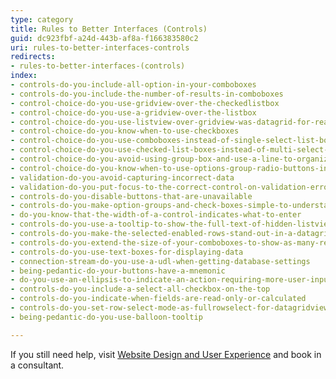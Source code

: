 ```yaml
---
type: category
title: Rules to Better Interfaces (Controls)
guid: dc923fbf-a24d-443b-af8a-f166383580c2
uri: rules-to-better-interfaces-controls
redirects:
- rules-to-better-interfaces-(controls)
index:
- controls-do-you-include-all-option-in-your-comboboxes
- controls-do-you-include-the-number-of-results-in-comboboxes
- control-choice-do-you-use-gridview-over-the-checkedlistbox
- control-choice-do-you-use-a-gridview-over-the-listbox
- control-choice-do-you-use-listview-over-gridview-was-datagrid-for-readonly-windows-forms-only
- control-choice-do-you-know-when-to-use-checkboxes
- control-choice-do-you-use-comboboxes-instead-of-single-select-list-boxes
- control-choice-do-you-use-checked-list-boxes-instead-of-multi-select-list-boxes
- control-choice-do-you-avoid-using-group-box-and-use-a-line-to-organize-your-form
- control-choice-do-you-know-when-to-use-options-group-radio-buttons-instead-of-combobox
- validation-do-you-avoid-capturing-incorrect-data
- validation-do-you-put-focus-to-the-correct-control-on-validation-error
- controls-do-you-disable-buttons-that-are-unavailable
- controls-do-you-make-option-groups-and-check-boxes-simple-to-understand
- do-you-know-that-the-width-of-a-control-indicates-what-to-enter
- controls-do-you-use-a-tooltip-to-show-the-full-text-of-hidden-listview-data
- controls-do-you-make-the-selected-enabled-rows-stand-out-in-a-datagrid
- controls-do-you-extend-the-size-of-your-comboboxes-to-show-as-many-results-as-possible-windows-forms-only
- controls-do-you-use-text-boxes-for-displaying-data
- connection-stream-do-you-use-a-udl-when-getting-database-settings
- being-pedantic-do-your-buttons-have-a-mnemonic
- do-you-use-an-ellipsis-to-indicate-an-action-requiring-more-user-input
- controls-do-you-include-a-select-all-checkbox-on-the-top
- controls-do-you-indicate-when-fields-are-read-only-or-calculated
- controls-do-you-set-row-select-mode-as-fullrowselect-for-datagridview-if-it-is-read-only-windows-forms-only
- being-pedantic-do-you-use-balloon-tooltip

---
```


If you still need help, visit [Website Design and User Experience](https://www.ssw.com.au/ssw/Consulting/UI-UX-Design.aspx) and book in a consultant.

